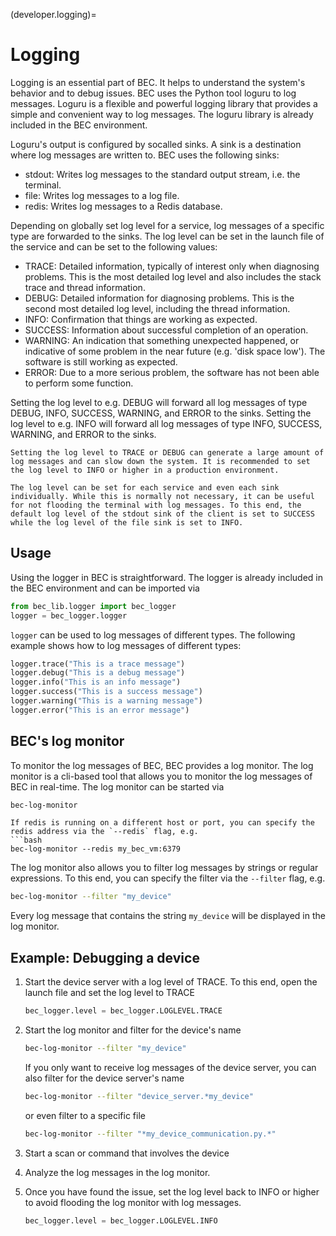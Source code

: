 (developer.logging)=
# Logging
Logging is an essential part of BEC. It helps to understand the system's behavior and to debug issues. BEC uses the Python tool loguru to log messages. Loguru is a flexible and powerful logging library that provides a simple and convenient way to log messages. The loguru library is already included in the BEC environment. 

Loguru's output is configured by socalled sinks. A sink is a destination where log messages are written to. BEC uses the following sinks:
- stdout: Writes log messages to the standard output stream, i.e. the terminal.
- file: Writes log messages to a log file.
- redis: Writes log messages to a Redis database.

Depending on globally set log level for a service, log messages of a specific type are forwarded to the sinks. The log level can be set in the launch file of the service and can be set to the following values:  

- TRACE: Detailed information, typically of interest only when diagnosing problems. This is the most detailed log level and also includes the stack trace and thread information.
- DEBUG: Detailed information for diagnosing problems. This is the second most detailed log level, including the thread information.
- INFO: Confirmation that things are working as expected.
- SUCCESS: Information about successful completion of an operation.
- WARNING: An indication that something unexpected happened, or indicative of some problem in the near future (e.g. 'disk space low'). The software is still working as expected.
- ERROR: Due to a more serious problem, the software has not been able to perform some function.

Setting the log level to e.g. DEBUG will forward all log messages of type DEBUG, INFO, SUCCESS, WARNING, and ERROR to the sinks. Setting the log level to e.g. INFO will forward all log messages of type INFO, SUCCESS, WARNING, and ERROR to the sinks.

```{warning}
Setting the log level to TRACE or DEBUG can generate a large amount of log messages and can slow down the system. It is recommended to set the log level to INFO or higher in a production environment.
```
```{note}
The log level can be set for each service and even each sink individually. While this is normally not necessary, it can be useful for not flooding the terminal with log messages. To this end, the default log level of the stdout sink of the client is set to SUCCESS while the log level of the file sink is set to INFO.
```

## Usage
Using the logger in BEC is straightforward. The logger is already included in the BEC environment and can be imported via

```python
from bec_lib.logger import bec_logger
logger = bec_logger.logger
```

`logger` can be used to log messages of different types. The following example shows how to log messages of different types:

```python
logger.trace("This is a trace message")
logger.debug("This is a debug message")
logger.info("This is an info message")
logger.success("This is a success message")
logger.warning("This is a warning message")
logger.error("This is an error message")
```

## BEC's log monitor
To monitor the log messages of BEC, BEC provides a log monitor. The log monitor is a cli-based tool that allows you to monitor the log messages of BEC in real-time. The log monitor can be started via

```bash
bec-log-monitor
```

```{note}
If redis is running on a different host or port, you can specify the redis address via the `--redis` flag, e.g. 
```bash
bec-log-monitor --redis my_bec_vm:6379
```

The log monitor also allows you to filter log messages by strings or regular expressions. To this end, you can specify the filter via the `--filter` flag, e.g. 

```bash
bec-log-monitor --filter "my_device"
```

Every log message that contains the string `my_device` will be displayed in the log monitor.

## Example: Debugging a device
1. Start the device server with a log level of TRACE. To this end, open the launch file and set the log level to TRACE
    ```python
    bec_logger.level = bec_logger.LOGLEVEL.TRACE
    ```

1. Start the log monitor and filter for the device's name
    ```bash
    bec-log-monitor --filter "my_device"
    ```
    If you only want to receive log messages of the device server, you can also filter for the device server's name
    ```bash
    bec-log-monitor --filter "device_server.*my_device"
    ```
    or even filter to a specific file
    ```bash
    bec-log-monitor --filter "*my_device_communication.py.*"
    ```
1. Start a scan or command that involves the device
1. Analyze the log messages in the log monitor. 
1. Once you have found the issue, set the log level back to INFO or higher to avoid flooding the log monitor with log messages.
    ```python
    bec_logger.level = bec_logger.LOGLEVEL.INFO
    ```


